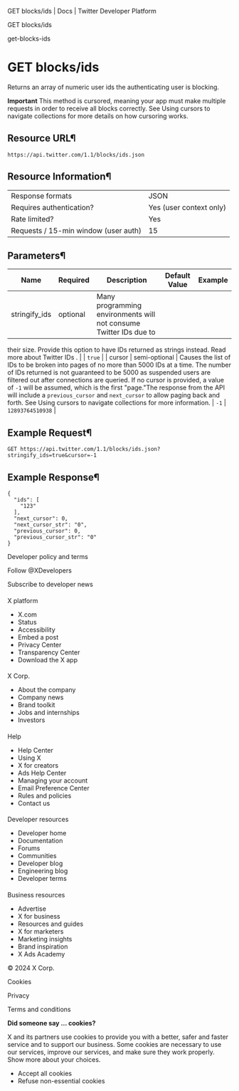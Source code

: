 



GET blocks/ids | Docs | Twitter Developer Platform 





































































































GET blocks/ids



get-blocks-ids

GET blocks/ids
==============




Returns an array of numeric user ids the authenticating user is
blocking.


**Important** This method is cursored, meaning your app
must make multiple requests in order to receive all blocks correctly.
See Using cursors to navigate
collections for more details on how cursoring works.


Resource URL¶
-------------


`https://api.twitter.com/1.1/blocks/ids.json`


Resource Information¶
---------------------




|  |  |
| --- | --- |
| Response formats | JSON |
| Requires authentication? | Yes (user context only) |
| Rate limited? | Yes |
| Requests / 15-min window (user auth) | 15 |


Parameters¶
-----------




| Name | Required | Description | Default Value | Example |
| --- | --- | --- | --- | --- |
| stringify\_ids | optional | Many programming environments will not consume Twitter IDs due to
their size. Provide this option to have IDs returned as strings instead.
Read more about Twitter IDs
. |  | `true` |
| cursor | semi-optional | Causes the list of IDs to be broken into pages of no more than
5000 IDs at a time. The number of IDs returned is not guaranteed to be
5000 as suspended users are filtered out after connections are queried.
If no cursor is provided, a value of `-1` will be assumed,
which is the first "page."The response from the API will include
a `previous_cursor` and `next_cursor` to allow
paging back and forth. See Using
cursors to navigate collections for more information. | `-1` | `12893764510938` |


Example Request¶
----------------


`GET https://api.twitter.com/1.1/blocks/ids.json?stringify_ids=true&cursor=-1`


Example Response¶
-----------------



```
{
  "ids": [
    "123"
  ],
  "next_cursor": 0,
  "next_cursor_str": "0",
  "previous_cursor": 0,
  "previous_cursor_str": "0"
}
```


















Developer policy and terms


Follow @XDevelopers


Subscribe to developer news












#### 
 X platform


* X.com
* Status
* Accessibility
* Embed a post
* Privacy Center
* Transparency Center
* Download the X app




#### 
 X Corp.


* About the company
* Company news
* Brand toolkit
* Jobs and internships
* Investors




#### 
 Help


* Help Center
* Using X
* X for creators
* Ads Help Center
* Managing your account
* Email Preference Center
* Rules and policies
* Contact us




#### 
 Developer resources


* Developer home
* Documentation
* Forums
* Communities
* Developer blog
* Engineering blog
* Developer terms




#### 
 Business resources


* Advertise
* X for business
* Resources and guides
* X for marketers
* Marketing insights
* Brand inspiration
* X Ads Academy









 © 2024 X Corp.
 


Cookies


Privacy


Terms and conditions






















**Did someone say … cookies?**  
  


 X and its partners use cookies to provide you with a better, safer and
 faster service and to support our business. Some cookies are necessary to use
 our services, improve our services, and make sure they work properly.
 Show more about your choices.


 




* Accept all cookies
* Refuse non-essential cookies
















